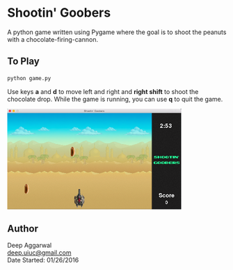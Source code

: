 Shootin' Goobers
================

A python game written using Pygame where the goal is to shoot the peanuts with a chocolate-firing-cannon.

To Play
-------
```sh
python game.py
```
Use keys **a** and **d** to move left and right and **right shift** to shoot the chocolate drop. While the game is running, you can use **q** to quit the game.

![](resources/images/appImage2.png)

Author
------
Deep Aggarwal  
deep.uiuc@gmail.com  
Date Started: 01/26/2016  
